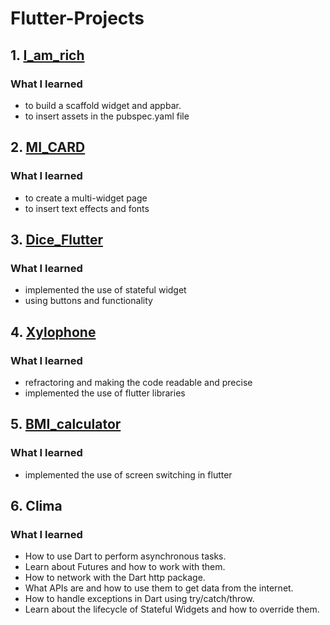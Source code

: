 # Flutter-Projects
## 1. [I_am_rich](https://github.com/vaibhavgup3003/flutter-i_am_rich)
### What I learned
-  to build a scaffold widget and appbar.
-  to insert assets in the pubspec.yaml file
## 2. [MI_CARD](https://github.com/vaibhavgup3003/flutter-micard)
### What I learned
- to create a multi-widget page
- to insert text effects and fonts
## 3. [Dice_Flutter](https://github.com/vaibhavgup3003/flutter-dice)
### What I learned
- implemented the use of stateful widget
- using buttons and functionality
## 4. [Xylophone](https://github.com/vaibhavgup3003/flutter-xylophone)
### What I learned
- refractoring and making the code readable and precise
- implemented the use of flutter libraries
## 5. [BMI_calculator](https://github.com/vaibhavgup3003/flutter-bmicalc)
### What I learned
- implemented the use of screen switching in flutter
## 6. Clima
### What I learned
- How to use Dart to perform asynchronous tasks.
- Learn about Futures and how to work with them.
- How to network with the Dart http package.
- What APIs are and how to use them to get data from the internet.
- How to handle exceptions in Dart using try/catch/throw.
- Learn about the lifecycle of Stateful Widgets and how to override them.
